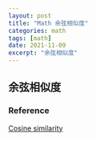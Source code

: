 ```yaml
---
layout: post
title: "Math 余弦相似度"
categories: math
tags: [math]
date: 2021-11-09
excerpt: "余弦相似度"
---
```


## 余弦相似度

### Reference
[Cosine similarity](https://en.wikipedia.org/wiki/Cosine_similarity)

